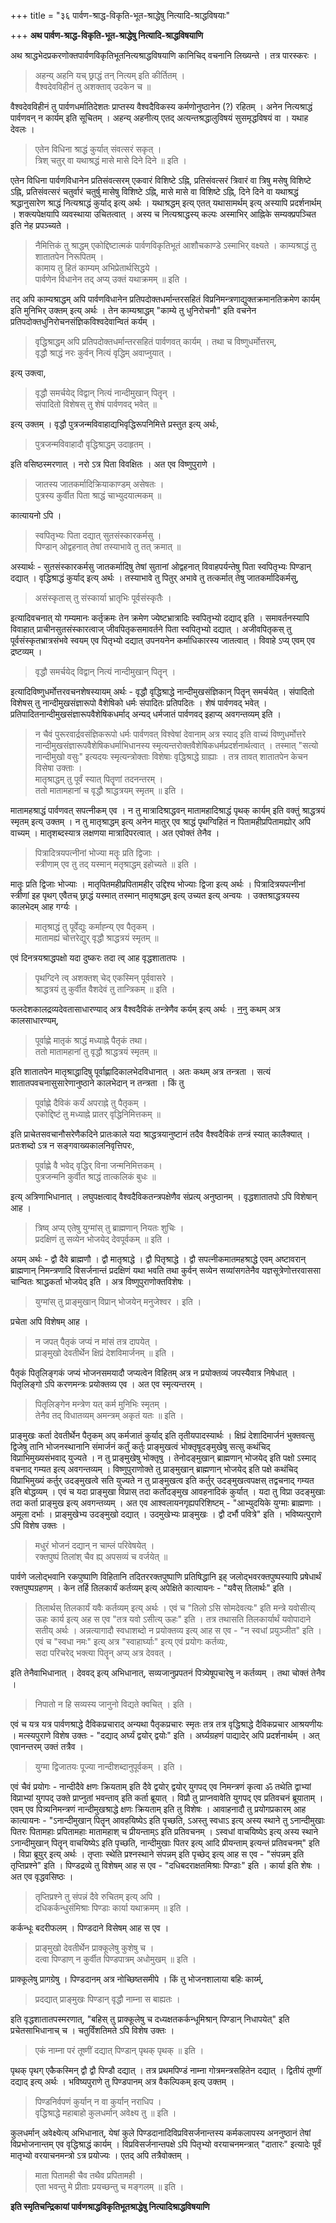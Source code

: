 +++
title = "३६ पार्वण-श्राद्ध-विकृति-भूत-श्राद्धेषु नित्यादि-श्राद्धविषयाः"

+++
**अथ पार्वण-श्राद्ध-विकृति-भूत-श्राद्धेषु नित्यादि-श्राद्धविषयाणि**

अथ श्राद्धभेदप्रकरणोक्तपार्वणविकृतिभूतनित्यश्राद्धविषयाणि कानिचिद् वचनानि लिख्यन्ते । तत्र पारस्करः ।

> अहन्य् अहनि यच् छ्राद्धं तन् नित्यम् इति कीर्तितम् ।  
> वैश्वदेवविहीनं तु अशक्ताव् उदकेन च ॥

वैश्वदेवविहीनं तु पार्वणधर्मातिदेशतः प्राप्तस्य वैश्वदैविकस्य कर्मणोनुष्ठानेन (?) रहितम् । अनेन नित्यश्राद्धं पार्वणवन् न कार्यम् इति सूचितम् । अहन्य् अहनीत्य् एतद् अत्यन्तश्रद्धालुविषयं सुसमृद्धविषयं वा । यथाह देवलः ।

> एतेन विधिना श्राद्धं कुर्यात् संवत्सरं सकृत् ।  
> त्रिश् चतुर् वा यथाश्रद्धं मासे मासे दिने दिने ॥ इति ।

एतेन विधिना पार्वणविधानेन प्रतिसंवत्सरम् एकवारं विशिष्टे ऽह्नि, प्रतिसंवत्सरं त्रिवारं वा त्रिषु मसेषु विशिष्टे ऽह्नि, प्रतिसंवत्सरं चतुर्वारं चतुर्षु मासेषु विशिष्टे ऽह्नि, मासे मासे वा विशिष्टे ऽह्नि, दिने दिने वा यथाश्रद्धं श्रद्धानुसारेण श्राद्धं नित्यश्राद्धं कुर्याद् इत्य् अर्थः । यथाश्रद्धम् इत्य् एतत् यथासामर्थम् इत्य् अस्यापि प्रदर्शनार्थम् । शक्त्यपेक्षयापि व्यवस्थाया उचितत्वात् । अस्य च नित्यश्राद्धस्य् कल्पः अस्माभिर् आह्निके सम्यक्प्रपञ्चित इति नेह प्रपञ्च्यते ।

> नैमित्तिकं तु श्राद्धम् एकोद्दिष्टात्मकं पार्वणविकृतिभूतं आशौचकाण्डे ऽस्माभिर् वक्ष्यते । काम्यश्राद्धं तु शातातपेन निरूपितम् ।  
> कामाय तु हितं काम्यम् अभिप्रेतार्थसिद्धये ।  
> पार्वणेन विधानेन तद् अप्य् उक्तं यथाक्रमम् ॥ इति ।

तद् अपि काम्यश्राद्धम् अपि पार्वणविधानेन प्रतिपदोक्तधर्मान्तरसहितं विप्रनिमन्त्रणाद्युक्तक्रमानतिक्रमेण कार्यम् इति मुनिभिर् उक्तम् इत्य् अर्थः । तेन काम्यश्राद्धम् "काम्ये तु धुनिरोचनौ" इति वचनेन प्रतिपदोक्तधुनिरोचनसंज्ञिकविश्वदेवान्वितं कर्यम् ।

> वृद्धिश्राद्धम् अपि प्रतिपदोक्तधर्मान्तरसहितं पार्वणवत् कार्यम् । तथा च विष्णुधर्मोत्तरम्,  
> वृद्धौ श्राद्धं नरः कुर्वन् नित्यं वृद्धिम् अवाप्नुयात् ।

इत्य् उक्त्वा,

> वृद्धौ समर्चयेद् विद्वान् नित्यं नान्दीमुखान् पितॄन् ।  
> संपादितो विशेषस् तु शेषं पार्वणवद् भवेत् ॥

इत्य् उक्तम् । वृद्धौ पुत्रजन्मविवाहाद्यभिवृद्धिरूपनिमित्ते प्रस्तुत इत्य् अर्थः,

> पुत्रजन्मविवाहादौ वृद्धिश्राद्धम् उदाहृतम् ।

इति वसिष्ठस्मरणात् । नरो ऽत्र पिता विवक्षितः । अत एव विष्णुपुराणे ।

> जातस्य जातकर्मादिक्रियाकाण्डम् असेषतः ।  
> पुत्रस्य कुर्वीत पिता श्राद्धं चाभ्युदयात्मकम् ॥

कात्यायनो ऽपि ।

> स्वपितृभ्यः पिता दद्यात् सुतसंस्कारकर्मसु ।  
> पिण्डान् ओद्वहनात् तेषां तस्याभावे तु तत् क्रमात् ॥

अस्यार्थः -  सुतसंस्कारकर्मसु जातकर्मादिषु तेषां सुतानां ओद्वहनात् विवाहपर्यन्तेषु पिता स्वपितृभ्यः पिण्डान् दद्यात् । वृद्धिश्राद्धं कुर्याद् इत्य् अर्थः । तस्याभावे तु पितुर् अभावे तु तत्कर्मात् तेषु जातकर्मादिकर्मसु,

> असंस्कृतास् तु संस्कार्या भ्रातृभिः पूर्वसंस्कृतैः ।

इत्यादिवचनात् यो गम्यमानः कर्तृक्रमः तेन क्रमेण ज्येष्टभ्रात्रादिः स्वपितृभ्यो दद्याद् इति । समावर्तनस्यापि विवाहात् प्राचीनसुतसंस्कारत्वाज् जीवपितृकसमावर्तने पिता स्वपितृभ्यो दद्यात् । अजीवपितृकस् तु पूर्वसंस्कृतभ्रात्रसंभवे स्वयम् एव पितृभ्यो दद्यात् उपनयनेन कर्माधिकारस्य जातत्वात् । विवाहे ऽप्य् एवम् एव द्रष्टव्यम् ।

> वृद्धौ समर्चयेद् विद्वान् नित्यं नान्दीमुखान् पितॄन् ।

इत्यादिविष्णुधर्मोत्तरवचनशेषस्यायम् अर्थः -  वृद्धौ वृद्धिश्राद्धे नान्दीमुखसंज्ञिकान् पितॄन् समर्चयेत् । संपादितो विशेषस् तु नान्दीमुखसंज्ञारूपो वैशेषिको धर्मः संपादितः प्रतिपदितः । शेषं पार्वणवद् भवेत् । प्रतिपादितनान्दीमुखसंज्ञारूपवैशेषिकधर्माद् अन्यद् धर्मजातं पार्वणवद् इहाप्य् अवगन्तव्यम् इति ।

> न चैवं पुरूरवार्द्रवसंज्ञिकरूपो धर्मः पार्वणवत् विश्वेषां देवानाम् अत्र स्याद् इति वाच्यं विष्णुधर्मोत्तरे नान्दीमुखसंज्ञारूपवैशेषिकधर्माभिधानस्य स्मृत्यन्तरोक्तवैशेषिकधर्मप्रदर्शनार्थत्वात् । तस्मात् "सत्यो नान्दीमुखो वसुः" इत्यदयः स्मृत्यन्त्रोक्ताः विशेषाः वृद्धिश्राद्धे ग्राह्याः । तत्र तावत् शातातपेन केचन विसेषा उक्ताः ।  
> मातृश्राद्धम् तु पूर्वं स्यात् पितॄणां तदनन्तरम् ।  
> ततो मातामहानां च वृद्धौ श्राद्धत्रयम् स्मृतम् ॥ इति ।

मातामहश्राद्धं पार्वणवत् सपत्नीकम् एव । न तु मात्रादिश्राद्धवन् मातामहादिश्राद्धं पृथक् कार्यम् इति वक्तुं श्राद्धत्रयं स्मृतम् इत्य् उक्तम् । न तु मातृश्राद्धम् इत्य् अनेन मातुर् एव श्राद्धं पृथग्विहितं न पितामहीप्रपितामह्योर् अपि वाच्यम् । मातृशब्दस्यात्र लक्षणया मात्रादिपरत्वात् । अत एवोक्तं तेनैव ।

> पित्रादित्रयपत्नीनां भोज्या मतॄः प्रति द्विजाः ।  
> स्त्रीणाम् एव तु तद् यस्मान् मतृश्राद्धम् इहोच्यते ॥ इति । 

मातॄः प्रति द्विजाः भोज्याः । मातृपितमहीप्रपितामहीर् उद्दिश्य भोज्याः द्विजा इत्य् अर्थः । पित्रादित्रयपत्नीनां स्त्रीणां इह पृथग् एवैतच् छ्राद्धं यस्मात् तस्मान् मातृश्राद्धम् इत्य् उच्यत इत्य् अन्वयः । उक्तश्राद्धत्रयस्य कालभेदम् आह गर्ग्यः ।

> मातृश्राद्धं तु पूर्वेद्युः कर्माह्न्य् एव पैतृकम् ।  
> मातामह्यं चोत्तरेद्युर् वृद्धौ श्राद्धत्रयं स्मृतम् ॥

एवं दिनत्रयश्राद्धपक्षो यदा दुष्करः तदा त्व् आह वृद्धशातातपः ।

> पृथग्दिने त्व् अशक्तश् चेद् एकस्मिन् पूर्ववासरे ।  
> श्राद्धत्रयं तु कुर्वीत वैशदेवं तु तान्त्रिकम् ॥ इति ।

फलदेशकालद्रव्यदेवतासाधारण्याद् अत्र वैश्वदैविकं तन्त्रेणैव कर्यम् इत्य् अर्थः । <u>ननु</u> कथम् अत्र कालसाधारण्यम्,

> पूर्वाह्णे मातृकं श्राद्धं मध्याह्ने पैतृकं तथा।  
> ततो मातामहानां तु वृद्धौ श्राद्धत्रयं स्मृतम् ॥

इति शातातपेन मातृश्राद्धादिषु पूर्वाह्णादिकालभेदविधानात् । अतः कथम् अत्र तन्त्रता । सत्यं शातातपवचनासुसारेणानुष्ठाने कालभेदान् न तन्त्रता । किं तु

> पूर्वाह्णे दैविकं कर्यं अपराह्ने तु पैतृकम् ।  
> एकोद्दिष्टं तु मध्याह्ने प्रातर् वृद्धिनिमित्तकम् ॥

इति प्राचेतसवचानौसरेणैकदिने प्रातःकाले यदा श्राद्धत्रयानुष्टानं तदैव वैश्वदैविकं तन्त्रं स्यात् कालैक्यात् । प्रतःशब्दो ऽत्र न सङ्गवाख्यकालनिवृत्तिपरः,

> पूर्वाह्णे वै भवेद् वृद्धिर् विना जन्मनिमित्तकम् ।  
> पुत्रजन्मनि कुर्वीत श्राद्धं तात्कलिकं बुधः ॥

इत्य् अत्रिणाभिधानात् । लघुपक्षत्वाद् वैश्वदैविकतन्त्रपक्षेणैव संप्रत्य् अनुष्ठानम् । वृद्धशातातपो ऽपि विशेषान् आह ।

> त्रिष्व् अप्य् एतेषु युग्मांस् तु ब्राह्मणान् नियतः शुचिः ।  
> प्रदक्षिणं तु सव्येन भोजयेद् देवपूर्वकम् ॥ इति ।

अयम् अर्थः -  द्वौ दैवे ब्राह्मणौ । द्वौ मातृश्राद्धे । द्वौ पितृश्राद्धे । द्वौ सपत्नीकमातमहश्राद्धे एवम् अष्टावरान् ब्राह्मणान् निमन्त्रणादि विसर्जनान्तं प्रदक्षिणं यथा भवति तथा कुर्वन् सव्येन सव्यांसगतेनैव यज्ञसूत्रेणोत्तरवाससा चान्वितः श्राद्धकर्ता भोजयेद् इति । अत्र विष्णुपुराणोक्तविशेषः ।

> युग्मांस् तु प्राङ्मुखान् विप्रान् भोजयेन् मनुजेश्वर । इति ।

प्रचेता अपि विशेषम् आह ।

> न जपत् पैतृकं जप्यं न मांसं तत्र दापयेत् ।  
> प्राङ्मुखो देवतीर्थेन क्षिप्रं देशविमार्जनम् ॥ इति ।

पैतृकं पितृलिङ्गकं जप्यं भोजनसमयादौ जप्यत्वेन विहितम् अत्र न प्रयोक्तव्यं जपस्यैवात्र निषेधात् । पितृलिङ्गो ऽपि करणमन्त्रः प्रयोक्तव्य एव । अत एव स्मृत्यन्तरम् ।

> पितृलिङ्गेन मन्त्रेण यत् कर्म मुनिभिः स्मृतम् ।  
> तेनैव तद् विधातव्यम् अमन्त्रम् अकृतं यतः ॥ इति ।

प्राङ्मुखः कर्ता देवतीर्थेन पैतृकम् अप् कर्मजातं कुर्याद् इति तृतीयपादस्यार्थः । क्षिप्रं देशादिमार्जनं भुक्तवत्सु द्विजेषु तानि भोजनस्थानानि संमार्जनं कर्तुं कर्तुः प्राङ्मुखत्वं भोक्तृषूदङ्मुखेषु सत्सु कथंचिद् विप्राभिमुख्यसंभवाद् युज्यते । न तु प्राङ्मुखेषु भोक्तृषु । तेनोदङ्मुखान् ब्राह्मणान् भोजयेद् इति पक्षो ऽस्माद् वचनाद् गम्यत इत्य् अवगन्तव्यम् । विष्णुपुराणोक्ते तु प्राङ्मुखान् ब्राह्मणान् भोजयेद् इति पक्षे कथंचिद् विप्राभिमुख्यं कर्तुर् उदङ्मुखत्वे सति युज्यते न तु प्राङ्मुखत्व इति कर्तुर् उदङ्मुखत्वपक्षस् तद्वचनाद् गम्यत इति बोद्धव्यम् । एवं च यदा प्राङ्मुखा विप्रास् तदा कर्तोदङ्मुख आवहनादिकं कुर्यात् । यदा तु विप्रा उदङ्मुखाः तदा कर्ता प्राङ्मुख इत्य् अवगन्तव्यम् । अत एव आश्वलायनगृह्यपरिशिष्टम् -  "आभ्युदयिके युग्माः ब्राह्मणाः । अमूला दर्भाः । प्राङ्मुखेभ्य उदङ्मुखो दद्यात् । उदमुखेभ्यः प्राङ्मुखः । द्वौ दर्भौ पवित्रे" इति । भविष्यत्पुराणे ऽपि विशेष उक्तः ।

> मधुरं भोजनं दद्यान् न चाम्लं परिवेषयेत् ।  
> रक्तपुष्पं तिलांश् चैव ह्य् अपसव्यं च वर्जयेत् ॥

पार्वणे जलोद्भवानि रकपुष्पाणि विहितानि तदितररक्तपुष्पाणि प्रतिषिद्धानि इह् जलोद्भवरक्तपुष्पस्यापि प्रषेधार्थं रक्तपुष्पग्रहणम् । केन तर्हि तिलकार्यं कर्तव्यम् इत्य् अपेक्षिते कात्यायनः -  "यवैस् तिलार्थः" इति । 

> तिलार्थस् तिलकार्यं यवैः कर्तव्यम् इत्य् अर्थः । एवं च "तिलो ऽसि सोमदेवत्यः" इति मन्त्रे यवोसीत्य् ऊहः कार्य इत्य् अह स एव "तत्र यवो ऽसीत्य् ऊहः" इति । तत्र तथासति तिलकार्यार्थं यवोपादाने सतीय् अर्थः । अन्नत्यागादौ स्वधाशब्दो न प्रयोक्तव्य इत्य् आह स एव -  "न स्वधां प्रयुञ्जीत" इति । एवं च "स्वधा नमः" इत्य् अत्र "स्वाहार्घ्याः" इत्य् एवं प्रयोगः कर्तव्यः,  
> सदा परिचरेद् भक्त्या पितॄन् अप्य् अत्र देववत् ।

इति तेनैवाभिधानात् । देववद् इत्य् अभिधानात्, सव्यजानुप्रपतनं पित्र्येषूपचारेषु न कर्तव्यम् । तथा चोक्तं तेनैव ।

> निपातो न हि सव्यस्य जानुनो विद्यते क्वचित् । इति ।

एवं च यत्र यत्र पार्वणश्राद्धे दैविकप्रचाराद् अन्यथा पैतृकप्रचारः स्मृतः तत्र तत्र वृद्धिश्राद्धे दैविकप्रचार आश्रयणीयः । मत्स्यपुराणे विशेष उक्तः -  "दद्याद् अर्घ्यं द्वयोर् द्वयोः" इति । अर्घ्यग्रहणं पाद्यादेर् अपि प्रदर्शनार्थम् । अत् एवानन्तरम् उक्तं तत्रैव ।

> युग्मा द्विजातयः पूज्या नान्दीशब्दानुपूर्वकम् । इति ।

एवं चैवं प्रयोगः -  नान्दीदैवे क्षणः क्रियताम् इति दैवे द्वयोर् द्वयोर् युगपद् एव निमन्त्रणं कृत्वा ॐ तथेति द्वाभ्यां विप्राभ्यां युगपद् उक्ते प्राप्नुतां भवन्ताव् इति कर्ता ब्रूयात् । विप्रौ तु प्राप्नवावेति युगपद् एव प्रतिवचनं ब्रूयाताम् । एवम् एव पित्र्यनिमन्त्रणं नान्दीमुखश्राद्धे क्षणः क्रियताम् इति तु विशेषः । आवाहनादौ तु प्रयोगप्रकारम् आह कात्यायनः -  "ऽनान्दीमुखान् पितॄन् आवहयिष्येऽ इति पृच्छति, ऽअस्तु स्वधाऽ इत्य् अस्य स्थाने तु ऽनान्दीमुखाः पितरः पितामहाः प्रपितामहाः मातामहाश् च प्रीयन्ताम्ऽ इति प्रतिवचनम् । ऽस्वधां वाचयिष्येऽ इत्य् अस्य स्थाने ऽनान्दीमुखान् पितॄन् वाचयिष्येऽ इति पृच्छति, नान्दीमुखाः पितर इत्य् आदि प्रीयन्ताम् इत्यन्तं प्रतिवचनम्" इति । विप्रा ब्रूयुर् इत्य् अर्थः । तृप्ताः स्थेति प्रश्नस्थाने संपन्नम् इति पृच्छेद् इत्य् आह स एव -  "संपन्नम् इति तृप्तिप्रश्ने" इति । पिण्डद्रव्ये तु विशेषम् आह स एव -  "दधिबदराक्षतमिश्राः पिण्डाः" इति । कार्या इति शेषः । अत एव वृद्धवसिष्ठः ।

> तृप्तिप्रश्ने तु संपन्नं दैवे रुचितम् इत्य् अपि ।  
> दधिकर्कन्धुसंमिश्राः पिण्डाः कार्या यथाक्रमम् ॥ इति ।

कर्कन्धूः बदरीफलम् । पिण्डदाने विसेषम् आह स एव ।

> प्राङ्मुखो देवतीर्थेन प्राक्कूलेषु कुशेषु च ।  
> दत्वा पिण्डाण् न कुर्वीत पिण्डपात्रम् अधोमुखम् ॥ इति ।

प्राक्कूलेषु प्रागग्रेषु । पिण्डदानम् अत्र नोच्छिष्तसमीपे । किं तु भोजनशालाया बहिः कार्य्म्,

> प्रदद्यात् प्राङ्मुखः पिण्डान् वृद्धौ नाम्ना स बाह्यतः ।

इति वृद्धशातातपस्मरणात्, "बहिस् तु प्राक्कूलेषु च दध्यक्षतकर्कन्धूमिश्रान् पिण्डान् निधापयेत्" इति प्रचेतसाभिधानाच् च । चतुर्विंशतिमते ऽपि विशेष उक्तः ।

> एकं नाम्ना परं तूष्णीं दद्यात् पिण्डान् पृथक् पृथक् ॥ इति ।

पृथक् पृथग् एकैकस्मिन् द्वौ द्वौ पिण्डौ दद्यात् । तत्र प्रथमपिण्डं नाम्ना गोत्रमन्त्रसहितेन दद्यात् । द्वितीयं तूष्णीं दद्याद् इत्य् अर्थः । भविष्यपुराणे तु पिण्डपानम् अत्र वैकल्पिकम् इत्य् उक्तम् ।

> पिण्डनिर्वपणं कुर्यान् न वा कुर्यान् नराधिप ।  
> वृद्धिश्राद्धे महाबाहो कुलधर्मान् अवेक्ष्य तु ॥ इति ।

कुलधर्मान् अवेक्ष्येत्य् अभिधानात्, येषां कुले पिण्डदानादिविप्रविसर्जनान्तस्य कर्मकलापस्य अननुष्ठानं तेषां विप्रभोजनान्तम् एव वृद्धिश्राद्धं कार्यम् । विप्रविसर्जनान्तपक्षे ऽपि पितृभ्यो वरयाचनमन्त्रात् "दातारः" इत्यादेः पूर्वं मातृभ्यो वरयाचनमन्त्रो ऽत्र प्रयोज्यः । एतद् अपि तत्रैवोक्तम् ।

> माता पितामही चैव तथैव प्रपितामही ।  
> एता भवन्तु मे प्रीताः प्रयच्छन्तु च मङ्गलम् ॥ इति ।

**इति स्मृतिचन्द्रिकायां पार्वणश्राद्धविकृतिभूतश्राद्धेषु नित्यादिश्राद्धविषयाणि**
